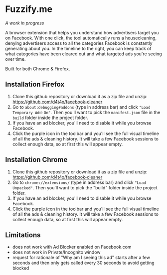 # Fuzzify.me

*A work in progress*

A browser extension that helps you understand how advertisers target you on Facebook. With one click, the tool automatically runs a housecleaning, denying advertisers access to all the categories Facebook is constantly generating about you. In the timeline to the right, you can keep track of what categories have been cleared out and what targeted ads you're seeing over time.

Built for both Chrome & Firefox.

## Installation Firefox

1. Clone this github repository or download it as a zip file and unzip: https://github.com/d4t4x/facebook-cleaner
2. Go to `about:debugging#addons` (type in address bar) and click `"Load Temporary Add-On"`. Then you'll want to pick the `manifest.json` file in the `build` folder inside the project folder.
3. If you have an ad blocker, you'll need to disable it while you browse Facebook.
4. Click the purple icon in the toolbar and you'll see the full visual timeline of all the ads & cleaning history. It will take a few Facebook sessions to collect enough data, so at first this will appear empty.

## Installation Chrome

1. Clone this github repository or download it as a zip file and unzip: https://github.com/d4t4x/facebook-cleaner
2. Go to `chrome://extensions/` (type in address bar) and click `"Load Unpacked"`. Then you'll want to pick the "build" folder inside the project folder.
3. If you have an ad blocker, you'll need to disable it while you browse Facebook.
4. Click the purple icon in the toolbar and you'll see the full visual timeline of all the ads & cleaning history. It will take a few Facebook sessions to collect enough data, so at first this will appear empty.

## Limitations

- does not work with Ad Blocker enabled on Facebook.com
- does not work in Private/Incognito window
- request for rationale of "Why am I seeing this ad" starts after a few seconds and then only gets called every 30 seconds to avoid getting blocked


